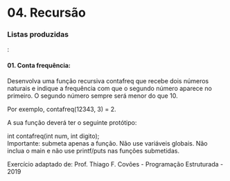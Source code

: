 <h1>04. Recursão</h1>
<h3>Listas produzidas</h3>:

<h4>01. Conta frequência:</h4>
Desenvolva uma função recursiva contafreq que recebe dois números naturais e indique a frequência com que o segundo número aparece no primeiro. O segundo número sempre será menor do que 10.
<p>
Por exemplo, contafreq(12343, 3) = 2.
<p>
A sua função deverá ter o seguinte protótipo:
<p>
int contafreq(int num, int digito);<br>
Importante: submeta apenas a função. Não use variáveis globais. Não inclua o main e não use printf/puts nas funções submetidas.
<p>
Exercício adaptado de: Prof. Thiago F. Covões - Programação Estruturada - 2019
  
